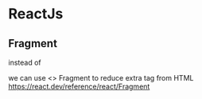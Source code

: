 # ReactJs  
## Fragment  
instead of <div> we can use <> Fragment to reduce extra tag from HTML
https://react.dev/reference/react/Fragment